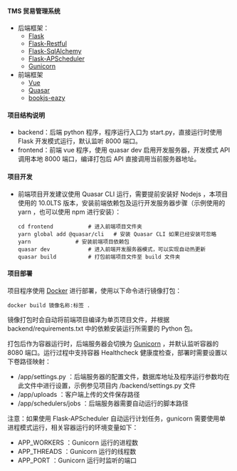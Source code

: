 #### TMS 贸易管理系统

- 后端框架：
  - [Flask](https://flask.palletsprojects.com/en/2.0.x/)
  - [Flask-Restful](https://github.com/flask-restful/flask-restful)
  - [Flask-SqlAlchemy](https://flask-sqlalchemy.palletsprojects.com/en/2.x/)
  - [Flask-APScheduler](https://github.com/viniciuschiele/flask-apscheduler)
  - [Gunicorn](https://gunicorn.org/)
- 前端框架
  - [Vue](https://cn.vuejs.org/)
  - [Quasar](https://quasar.dev/)
  - [bookjs-eazy](https://github.com/wuxue107/bookjs-eazy)

#### 项目结构说明

- backend：后端 python 程序，程序运行入口为 start.py，直接运行时使用 Flask 开发模式运行，默认监听 8000 端口。
- frontend：前端 vue 程序，使用 quasar dev 启用开发服务器，开发模式 API 调用本地 8000 端口，编译打包后 API 直接调用当前服务器地址。

#### 项目开发

- 前端项目开发建议使用 Quasar CLI 运行，需要提前安装好 Nodejs ，本项目使用的 10.0LTS 版本，安装前端依赖包及运行开发服务器步骤（示例使用的 yarn ，也可以使用 npm 进行安装）：

  ```
  cd frontend			# 进入前端项目文件夹
  yarn global add @quasar/cli	# 安装 Quasar CLI 如果已经安装可忽略
  yarn 				# 安装前端项目依赖包
  quasar dev			# 进入前端开发服务器模式，可以实现自动热更新
  quasar build			# 打包前端项目文件至 build 文件夹

  ```

#### 项目部署

项目程序使用 [Docker](https://www.docker.com/) 进行部署，使用以下命令进行镜像打包：

```
docker build 镜像名称:标签 .
```

镜像打包时会自动将前端项目编译为单页项目文件，并根据 backend/requirements.txt 中的依赖安装运行所需要的 Python 包。

打包后作为容器运行时，后端服务器会切换为 [Gunicorn](https://gunicorn.org/) ，并默认监听容器的 8080 端口。运行过程中支持容器 Healthcheck 健康度检查，部署时需要设置以下卷路径映射：

- /app/settings.py ：后端服务器的配置文件，数据库地址及程序运行参数均在此文件中进行设置，示例参见项目内 /backend/settings.py 文件
- /app/uploads ：客户端上传的文件保存路径
- /app/schedulers/jobs ：后端服务器需要自动运行的脚本路径

注意：如果使用 Flask-APScheduler 自动运行计划任务，gunicorn 需要使用单进程模式运行，相关容器运行的环境变量如下：

- APP_WORKERS ：Gunicorn 运行的进程数
- APP_THREADS ：Gunicorn 运行的线程数
- APP_PORT ：Gunicorn 运行时监听的端口
